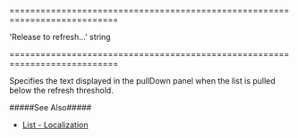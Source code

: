 <!--**
/*-------------------------------------------
    Auto-generated file. Do not modify.
-------------------------------------------

**-->
===========================================================================
<!--default-->'Release to refresh...'<!--/default-->
<!--type-->string<!--/type-->
===========================================================================

<!--shortDescription-->
Specifies the text displayed in the pullDown panel when the list is pulled below the refresh threshold.
<!--/shortDescription-->

<!--fullDescription-->
#####See Also#####
- [List - Localization](/Documentation/Guide/Widgets/List/Localization/)
<!--/fullDescription-->